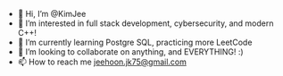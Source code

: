 - 👋 Hi, I’m @KimJee
- 👀 I’m interested in full stack development, cybersecurity, and modern C++!
- 🌱 I’m currently learning Postgre SQL, practicing more LeetCode
- 💞️ I’m looking to collaborate on anything, and EVERYTHING! :)
- 📫 How to reach me jeehoon.jk75@gmail.com 

<!---
KimJee/KimJee is a ✨ special ✨ repository because its `README.md` (this file) appears on your GitHub profile.
You can click the Preview link to take a look at your changes.
--->
